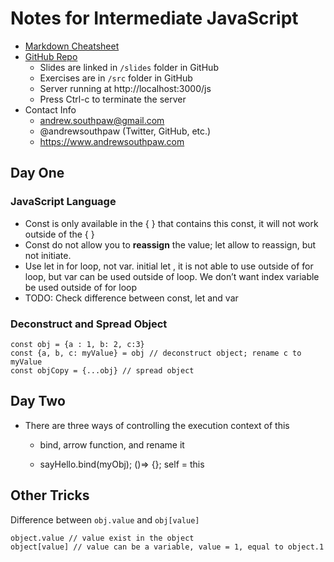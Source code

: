 # Notes for Intermediate JavaScript

- [Markdown Cheatsheet](https://www.markdownguide.org/cheat-sheet/)
- [GitHub Repo](https://github.com/andrewsouthpaw/webdev)
    -  Slides are linked in `/slides` folder in GitHub
    - Exercises are in `/src` folder in GitHub
    - Server running at http://localhost:3000/js
    - Press Ctrl-c to terminate the server
- Contact Info
    - andrew.southpaw@gmail.com
    - @andrewsouthpaw (Twitter, GitHub, etc.)
    - https://www.andrewsouthpaw.com



## Day One
### JavaScript Language
- Const is only available in the { } that contains this const, it will not work outside of the { }
- Const do not allow you to **reassign** the value; let allow to reassign, but not initiate.
- Use let in for loop, not var. initial let , it is not able to use outside of for loop, but var can be used outside of loop. We don’t want index variable be used outside of for loop
- TODO: Check difference between const, let and var


### Deconstruct and Spread Object
```
const obj = {a : 1, b: 2, c:3}
const {a, b, c: myValue} = obj // deconstruct object; rename c to myValue
const objCopy = {...obj} // spread object
```



## Day Two

- There are three ways of controlling the execution context of this

    - bind, arrow function, and rename it

    - sayHello.bind(myObj); ()=> {}; self = this





## Other Tricks
Difference between `obj.value` and `obj[value]`
```
object.value // value exist in the object
object[value] // value can be a variable, value = 1, equal to object.1
```


